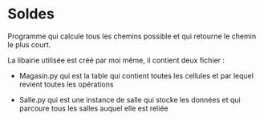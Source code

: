# Soldes

Programme qui calcule tous les chemins possible et qui retourne le chemin le plus court.

La libairie utilisée est créé par moi même, il contient deux fichier : 

- Magasin.py qui est la table qui contient toutes les cellules et par lequel revient toutes les opérations

- Salle.py qui est une instance de salle qui stocke les données et qui parcoure tous les salles auquel elle est reliée